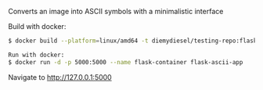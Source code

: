 Converts an image into ASCII symbols with a minimalistic interface

Build with docker:
```bash
$ docker build --platform=linux/amd64 -t diemydiesel/testing-repo:flask-ascii-app .
```

```bash
Run with docker:
$ docker run -d -p 5000:5000 --name flask-container flask-ascii-app
```
Navigate to http://127.0.0.1:5000